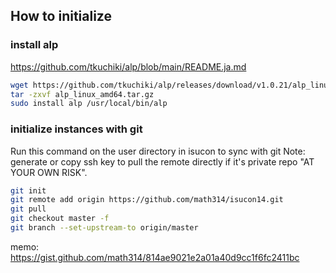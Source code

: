 ## How to initialize

### install alp

https://github.com/tkuchiki/alp/blob/main/README.ja.md

```sh
wget https://github.com/tkuchiki/alp/releases/download/v1.0.21/alp_linux_amd64.tar.gz
tar -zxvf alp_linux_amd64.tar.gz 
sudo install alp /usr/local/bin/alp
```

### initialize instances with git

Run this command on the user directory in isucon to sync with git
Note: generate or copy ssh key to pull the remote directly if it's private repo "AT YOUR OWN RISK".

```sh
git init
git remote add origin https://github.com/math314/isucon14.git
git pull
git checkout master -f
git branch --set-upstream-to origin/master
```

memo:
https://gist.github.com/math314/814ae9021e2a01a40d9cc1f6fc2411bc
